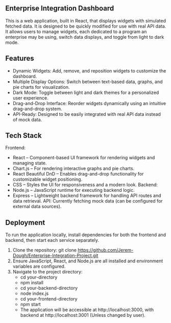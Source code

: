 ## **Enterprise Integration Dashboard**

This is a web application, built in React, that displays widgets with simulated fetched data. It is designed to be quickly modified for use with real API data. It allows users to manage widgets, each dedicated to a program an enterprise may be using, switch data displays, and toggle from light to dark mode. 

## **Features**

  - Dynamic Widgets: Add, remove, and reposition widgets to customize the dashboard.  
  - Multiple Display Options: Switch between text-based data, graphs, and pie charts for visualization.  
  - Dark Mode: Toggle between light and dark themes for a personalized user experience.  
  - Drag-and-Drop Interface: Reorder widgets dynamically using an intuitive drag-and-drop system.  
  - API-Ready: Designed to be easily integrated with real API data instead of mock data.  

## **Tech Stack**

Frontend:
  - React – Component-based UI framework for rendering widgets and managing state.
  - Chart.js – For rendering interactive graphs and pie charts.
  - React Beautiful DnD – Enables drag-and-drop functionality for customizable widget positioning.
  - CSS – Styles the UI for responsiveness and a modern look.
Backend:
  - Node.js – JavaScript runtime for executing backend logic.
  - Express – Lightweight backend framework for handling API routes and data retrieval.
API: Currently fetching mock data (can be configured for external data sources).

## **Deployment**

To run the application locally, install dependencies for both the frontend and backend, then start each service separately.

1. Clone the repository: git clone https://github.com/Jerem-Dough/Enterprise-Integration-Project.git
2. Ensure JavaScript, React, and Node.js are all installed and environment variables are configured.
3. Navigate to the project directory:
   - cd your-directory
   - npm install
   - cd your-backend-directory
   - node index.js
   - cd your-frontend-directory
   - npm start
   - The application will be accessible at http://localhost:3000, with backend at http://localhost:3001 (Unless changed by user).
